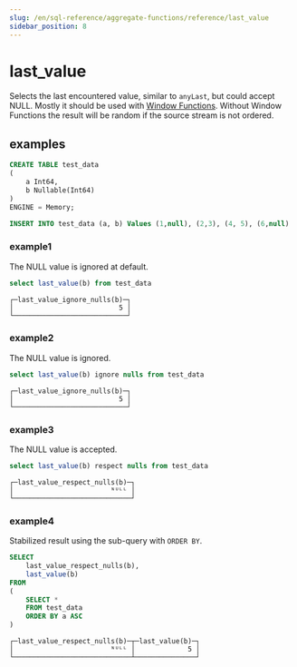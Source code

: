 ```yaml
---
slug: /en/sql-reference/aggregate-functions/reference/last_value
sidebar_position: 8
---
```


# last_value

Selects the last encountered value, similar to `anyLast`, but could accept NULL.
Mostly it should be used with [Window Functions](../../window-functions.md).
Without Window Functions the result will be random if the source stream is not ordered.

## examples

```sql
CREATE TABLE test_data
(
    a Int64,
    b Nullable(Int64)
)
ENGINE = Memory;

INSERT INTO test_data (a, b) Values (1,null), (2,3), (4, 5), (6,null)
```

### example1
The NULL value is ignored at default.
```sql
select last_value(b) from test_data
```

```text
┌─last_value_ignore_nulls(b)─┐
│                          5 │
└────────────────────────────┘
```

### example2
The NULL value is ignored.
```sql
select last_value(b) ignore nulls from test_data
```

```text
┌─last_value_ignore_nulls(b)─┐
│                          5 │
└────────────────────────────┘
```

### example3
The NULL value is accepted.
```sql
select last_value(b) respect nulls from test_data
```

```text
┌─last_value_respect_nulls(b)─┐
│                        ᴺᵁᴸᴸ │
└─────────────────────────────┘
```

### example4
Stabilized result using the sub-query with `ORDER BY`.
```sql
SELECT
    last_value_respect_nulls(b),
    last_value(b)
FROM
(
    SELECT *
    FROM test_data
    ORDER BY a ASC
)
```

```text
┌─last_value_respect_nulls(b)─┬─last_value(b)─┐
│                        ᴺᵁᴸᴸ │             5 │
└─────────────────────────────┴───────────────┘
```


